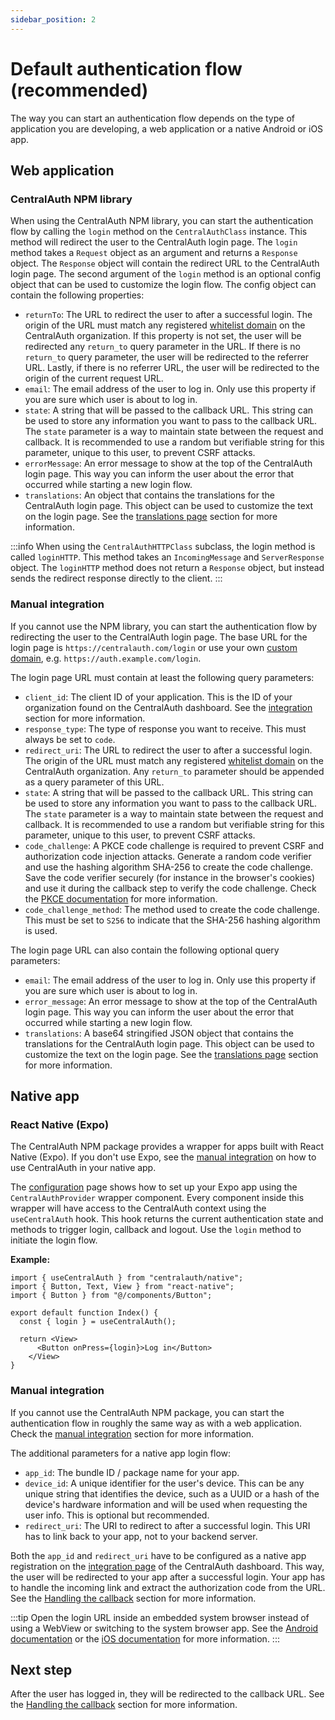 ```yaml
---
sidebar_position: 2
---
```


# Default authentication flow (recommended)

The way you can start an authentication flow depends on the type of application you are developing, a web application or a native Android or iOS app.

## Web application

### CentralAuth NPM library

When using the CentralAuth NPM library, you can start the authentication flow by calling the `login` method on the `CentralAuthClass` instance. This method will redirect the user to the CentralAuth login page. The `login` method takes a `Request` object as an argument and returns a `Response` object. The `Response` object will contain the redirect URL to the CentralAuth login page. The second argument of the `login` method is an optional config object that can be used to customize the login flow. The config object can contain the following properties:

- `returnTo`: The URL to redirect the user to after a successful login. The origin of the URL must match any registered [whitelist domain](/admin/dashboard/organization/settings#whitelist-domains) on the CentralAuth organization. If this property is not set, the user will be redirected any `return_to` query parameter in the URL. If there is no `return_to` query parameter, the user will be redirected to the referrer URL. Lastly, if there is no referrer URL, the user will be redirected to the origin of the current request URL.
- `email`: The email address of the user to log in. Only use this property if you are sure which user is about to log in.
- `state`: A string that will be passed to the callback URL. This string can be used to store any information you want to pass to the callback URL. The `state` parameter is a way to maintain state between the request and callback. It is recommended to use a random but verifiable string for this parameter, unique to this user, to prevent CSRF attacks.
- `errorMessage`: An error message to show at the top of the CentralAuth login page. This way you can inform the user about the error that occurred while starting a new login flow.
- `translations`: An object that contains the translations for the CentralAuth login page. This object can be used to customize the text on the login page. See the [translations page](/developer/translations) section for more information.

:::info
When using the `CentralAuthHTTPClass` subclass, the login method is called `loginHTTP`. This method takes an `IncomingMessage` and `ServerResponse` object. The `loginHTTP` method does not return a `Response` object, but instead sends the redirect response directly to the client.
:::

### Manual integration

If you cannot use the NPM library, you can start the authentication flow by redirecting the user to the CentralAuth login page. The base URL for the login page is `https://centralauth.com/login` or use your own [custom domain](/admin/dashboard/organization/settings#custom-domains), e.g. `https://auth.example.com/login`. 

The login page URL must contain at least the following query parameters:
- `client_id`: The client ID of your application. This is the ID of your organization found on the CentralAuth dashboard. See the [integration](/admin/dashboard/organization/integration) section for more information.
- `response_type`: The type of response you want to receive. This must always be set to `code`.
- `redirect_uri`: The URL to redirect the user to after a successful login. The origin of the URL must match any registered [whitelist domain](/admin/dashboard/organization/settings#whitelist-domains) on the CentralAuth organization. Any `return_to` parameter should be appended as a query parameter of this URL.
- `state`: A string that will be passed to the callback URL. This string can be used to store any information you want to pass to the callback URL. The `state` parameter is a way to maintain state between the request and callback. It is recommended to use a random but verifiable string for this parameter, unique to this user, to prevent CSRF attacks.
- `code_challenge`: A PKCE code challenge is required to prevent CSRF and authorization code injection attacks. Generate a random code verifier and use the hashing algorithm SHA-256 to create the code challenge. Save the code verifier securely (for instance in the browser's cookies) and use it during the callback step to verify the code challenge. Check the [PKCE documentation](https://oauth.net/2/pkce) for more information.
- `code_challenge_method`: The method used to create the code challenge. This must be set to `S256` to indicate that the SHA-256 hashing algorithm is used.

The login page URL can also contain the following optional query parameters:
- `email`: The email address of the user to log in. Only use this property if you are sure which user is about to log in.
- `error_message`: An error message to show at the top of the CentralAuth login page. This way you can inform the user about the error that occurred while starting a new login flow.
- `translations`: A base64 stringified JSON object that contains the translations for the CentralAuth login page. This object can be used to customize the text on the login page. See the [translations page](/developer/translations) section for more information.

## Native app

### React Native (Expo)

The CentralAuth NPM package provides a wrapper for apps built with React Native (Expo). If you don't use Expo, see the [manual integration](#manual-integration-1) on how to use CentralAuth in your native app.

The [configuration](/developer/configuration#react-native-expo) page shows how to set up your Expo app using the `CentralAuthProvider` wrapper component. Every component inside this wrapper will have access to the CentralAuth context using the `useCentralAuth` hook. This hook returns the current authentication state and methods to trigger login, callback and logout. Use the `login` method to initiate the login flow.

**Example:**

```tsx
import { useCentralAuth } from "centralauth/native";
import { Button, Text, View } from "react-native";
import { Button } from "@/components/Button";

export default function Index() {
  const { login } = useCentralAuth();

  return <View>
      <Button onPress={login}>Log in</Button>
    </View>
}

```

### Manual integration

If you cannot use the CentralAuth NPM package, you can start the authentication flow in roughly the same way as with a web application. Check the [manual integration](#manual-integration) section for more information. 

The additional parameters for a native app login flow:
- `app_id`: The bundle ID / package name for your app.
- `device_id`: A unique identifier for the user's device. This can be any unique string that identifies the device, such as a UUID or a hash of the device's hardware information and will be used when requesting the user info. This is optional but recommended.
- `redirect_uri`: The URI to redirect to after a successful login. This URI has to link back to your app, not to your backend server.

Both the `app_id` and `redirect_uri` have to be configured as a native app registration on the [integration page](/admin/dashboard/organization/integration) of the CentralAuth dashboard. This way, the user will be redirected to your app after a successful login. Your app has to handle the incoming link and extract the authorization code from the URL. See the [Handling the callback](/developer/callback) section for more information.

:::tip
Open the login URL inside an embedded system browser instead of using a WebView or switching to the system browser app. See the [Android documentation](https://developer.android.com/develop/ui/views/layout/webapps/overview-of-android-custom-tabs) or the [iOS documentation](https://developer.apple.com/documentation/authenticationservices/authenticating-a-user-through-a-web-service) for more information.
:::

## Next step

After the user has logged in, they will be redirected to the callback URL. See the [Handling the callback](/developer/callback) section for more information.